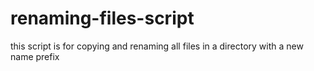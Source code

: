 # renaming-files-script
this script is for copying and renaming all files in a directory with a new name prefix 
